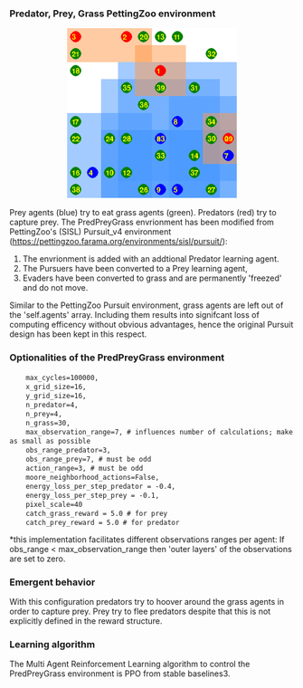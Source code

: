 
### Predator, Prey, Grass PettingZoo environment
<p align="center">
    <img src="https://github.com/doesburg11/PredPreyGrass/blob/main/assets/gif/predpreygrass.gif" width="300" height="300"/>
</p>

 Prey agents (blue) try to eat grass agents (green). Predators (red) try to capture prey.
 The PredPreyGrass envrionment has been modified from PettingZoo's (SISL) Pursuit_v4 environment (https://pettingzoo.farama.org/environments/sisl/pursuit/):
 1. The envrionment is added with an addtional Predator learning agent. 
 2. The Pursuers have been converted to a Prey learning agent,
 3. Evaders have been converted to grass and are permanently 'freezed' and do not move.

 Similar to the PettingZoo Pursuit environment, grass agents are left out of the 'self.agents' array. Including them results into signifcant loss of computing efficency without obvious advantages, hence the original Pursuit design has been kept in this respect.

 ### Optionalities of the PredPreyGrass environment
        max_cycles=100000, 
        x_grid_size=16, 
        y_grid_size=16, 
        n_predator=4,
        n_prey=4,
        n_grass=30,
        max_observation_range=7, # influences number of calculations; make as small as possible
        obs_range_predator=3,   
        obs_range_prey=7, # must be odd
        action_range=3, # must be odd
        moore_neighborhood_actions=False,
        energy_loss_per_step_predator = -0.4,
        energy_loss_per_step_prey = -0.1,     
        pixel_scale=40
        catch_grass_reward = 5.0 # for prey
        catch_prey_reward = 5.0 # for predator

*this implementation facilitates different observations ranges per agent:
If obs_range < max_observation_range then 'outer layers' of the observations are set to zero.

### Emergent behavior
With this configuration predators try to hoover around the grass agents in order to capture prey. Prey try to flee predators despite that this is not explicitly defined in the reward structure.

### Learning algorithm 
The Multi Agent Reinforcement Learning algorithm to control the PredPreyGrass environment is PPO from stable baselines3.





